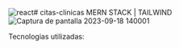 ![react](https://github.com/J4CK-M-H/citas-clinicas/assets/107339262/d1c96a92-c394-4861-82be-a13474757194)# citas-clinicas MERN STACK | TAILWIND
![Captura de pantalla 2023-09-18 140001](https://github.com/J4CK-M-H/citas-clinicas/assets/107339262/6beefbaa-700d-412c-8cd1-076e0303cd70)

Tecnologias utilizadas: 



